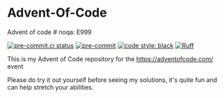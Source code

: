 # Advent-Of-Code
Advent of code  # noqa: E999

<!-- BADGIE TIME -->

[![pre-commit.ci status](https://results.pre-commit.ci/badge/github/CoolCat467/Advent-Of-Code/main.svg)](https://results.pre-commit.ci/latest/github/CoolCat467/Advent-Of-Code/main)
[![pre-commit](https://img.shields.io/badge/pre--commit-enabled-brightgreen?logo=pre-commit)](https://github.com/pre-commit/pre-commit)
[![code style: black](https://img.shields.io/badge/code_style-black-000000.svg)](https://github.com/psf/black)
[![Ruff](https://img.shields.io/endpoint?url=https://raw.githubusercontent.com/astral-sh/ruff/main/assets/badge/v2.json)](https://github.com/astral-sh/ruff)

<!-- END BADGIE TIME -->

This is my Advent of Code repository for the https://adventofcode.com/ event

Please do try it out yourself before seeing my solutions, it's quite fun
and can help stretch your abilities.
